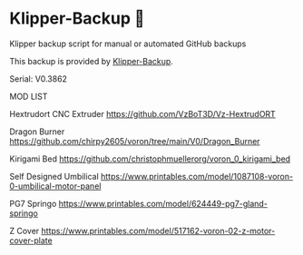 # Klipper-Backup 💾 
Klipper backup script for manual or automated GitHub backups 

This backup is provided by [Klipper-Backup](https://github.com/Staubgeborener/klipper-backup).

Serial: V0.3862

MOD LIST

Hextrudort CNC Extruder
  https://github.com/VzBoT3D/Vz-HextrudORT

Dragon Burner
  https://github.com/chirpy2605/voron/tree/main/V0/Dragon_Burner

Kirigami Bed
  https://github.com/christophmuellerorg/voron_0_kirigami_bed

Self Designed Umbilical
    https://www.printables.com/model/1087108-voron-0-umbilical-motor-panel

PG7 Springo
  https://www.printables.com/model/624449-pg7-gland-springo

Z Cover
  https://www.printables.com/model/517162-voron-02-z-motor-cover-plate
